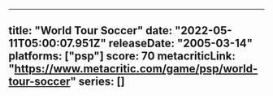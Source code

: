 
---
title: "World Tour Soccer"
date: "2022-05-11T05:00:07.951Z"
releaseDate: "2005-03-14"
platforms: ["psp"]
score: 70
metacriticLink: "https://www.metacritic.com/game/psp/world-tour-soccer"
series: []
---
